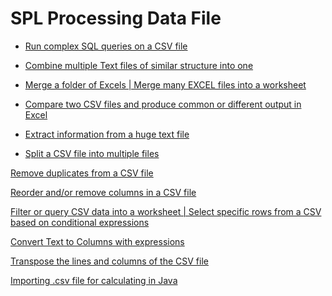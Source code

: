 # SPL Processing Data File

- [Run complex SQL queries on a CSV file](run-sql-over-csv&xls.md)

- [Combine multiple Text files of similar structure into one](combine-multiple-CSVs-into-one.md)

- [Merge a folder of Excels | Merge many EXCEL files into a worksheet](merge-multiple-excels-into-one.md)

- [Compare two CSV files and produce common or different output in Excel](compare-two-CSV-files.md)

- [Extract information from a huge text file](extract-a-huge-text-file.md)

- [Split a CSV file into multiple files](split-a-csv-file-into-multiple-files.md)

[Remove duplicates from a CSV file]()

[Reorder and/or remove columns in a CSV file]()

[Filter or query CSV data into a worksheet | Select specific rows from a CSV based on conditional expressions]()

[Convert Text to Columns with expressions]()

[Transpose the lines and columns of the CSV file]()

[Importing .csv file for calculating in Java]()



